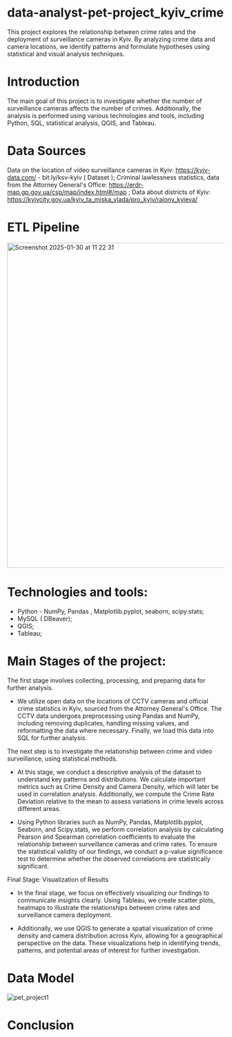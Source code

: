 # data-analyst-pet-project_kyiv_crime
This project explores the relationship between crime rates and the deployment of surveillance cameras in Kyiv. By analyzing crime data and camera locations, we identify patterns and formulate hypotheses using statistical and visual analysis techniques.

# Introduction
The main goal of this project is to investigate whether the number of surveillance cameras affects the number of crimes. Additionally, the analysis is performed using various technologies and tools, including Python, SQL, statistical analysis, QGIS, and Tableau.

# Data Sources
Data on the location of video surveillance cameras in Kyiv: https://kyiv-data.com/ - bit.ly/ksv-kyiv ( Dataset ); 
Criminal lawlessness statistics, data from the Attorney General's Office: https://erdr-map.gp.gov.ua/csp/map/index.html#/map ;
Data about districts of Kyiv: https://kyivcity.gov.ua/kyiv_ta_miska_vlada/pro_kyiv/raiony_kyieva/

# ETL Pipeline
<img width="753" alt="Screenshot 2025-01-30 at 11 22 31" src="https://github.com/user-attachments/assets/bed12520-9f3f-4188-8830-1b015a512231" />

# Technologies and tools:
- Python - NumPy, Pandas , Matplotlib.pyplot, seaborn, scipy.stats;
- MySQL ( DBeaver);
- QGIS;
- Tableau;

# Main Stages of the project:
The first stage involves collecting, processing, and preparing data for further analysis.

- We utilize open data on the locations of CCTV cameras and official crime statistics in Kyiv, sourced from the Attorney General's Office. The CCTV data undergoes preprocessing using Pandas and NumPy, including removing duplicates, handling missing values, and reformatting the data where necessary. Finally, we load this data into SQL for further analysis.

The next step is to investigate the relationship between crime and video surveillance, using statistical methods.

- At this stage, we conduct a descriptive analysis of the dataset to understand key patterns and distributions. We calculate important metrics such as Crime Density and Camera Density, which will later be used in correlation analysis. Additionally, we compute the Crime Rate Deviation relative to the mean to assess variations in crime levels across different areas.

- Using Python libraries such as NumPy, Pandas, Matplotlib.pyplot, Seaborn, and Scipy.stats, we perform correlation analysis by calculating Pearson and Spearman correlation coefficients to evaluate the relationship between surveillance cameras and crime rates. To ensure the statistical validity of our findings, we conduct a p-value significance test to determine whether the observed correlations are statistically significant.

Final Stage: Visualization of Results

- In the final stage, we focus on effectively visualizing our findings to communicate insights clearly. Using Tableau, we create scatter plots, heatmaps to illustrate the relationships between crime rates and surveillance camera deployment.

- Additionally, we use QGIS to generate a spatial visualization of crime density and camera distribution across Kyiv, allowing for a geographical perspective on the data. These visualizations help in identifying trends, patterns, and potential areas of interest for further investigation.

# Data Model
![pet_project1](https://github.com/user-attachments/assets/e5164918-3620-4c08-b7f3-fe9fd11a09c7)


# Conclusion
